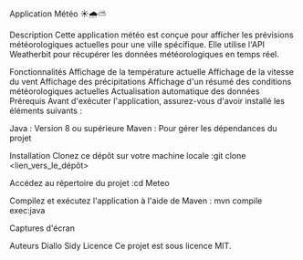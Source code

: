 Application Météo ☀️🌧️⛅️

Description
Cette application météo est conçue pour afficher les prévisions météorologiques actuelles pour une ville spécifique. Elle utilise l'API Weatherbit pour récupérer les données météorologiques en temps réel.

Fonctionnalités
Affichage de la température actuelle
Affichage de la vitesse du vent
Affichage des précipitations
Affichage d'un résumé des conditions météorologiques actuelles
Actualisation automatique des données
Prérequis
Avant d'exécuter l'application, assurez-vous d'avoir installé les éléments suivants :

Java : Version 8 ou supérieure
Maven : Pour gérer les dépendances du projet

Installation
Clonez ce dépôt sur votre machine locale :git clone <lien_vers_le_dépôt>


Accédez au répertoire du projet :cd Meteo

Compilez et exécutez l'application à l'aide de Maven : mvn compile exec:java


Captures d'écran


Auteurs
Diallo Sidy
Licence
Ce projet est sous licence MIT.

